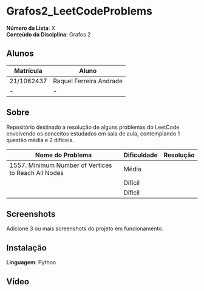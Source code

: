 # Grafos2_LeetCodeProblems
**Número da Lista**: X<br>
**Conteúdo da Disciplina**: Grafos 2<br>

## Alunos
|Matrícula | Aluno |
| -- | -- |
| 21/1062437  | Raquel Ferreira Andrade |
| - | - |

## Sobre 
Repositório destinado a resolução de alguns problemas do LeetCode envolvendo os conceitos estudados em sala de aula, contemplando 1 questão média e 2 difíceis.

| Nome do Problema | Dificuldade | Resolução |
| -- | -- | -- |
| 1557. Minimum Number of Vertices to Reach All Nodes | Média |  |
|  | Difícil |  |
|  | Difícil |  |

## Screenshots
Adicione 3 ou mais screenshots do projeto em funcionamento.

## Instalação 
**Linguagem**: Python

## Vídeo 
